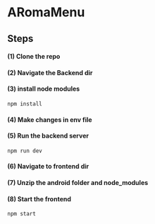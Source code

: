 # ARomaMenu

## Steps
#### (1) Clone the repo
#### (2) Navigate the Backend dir
#### (3) install node modules 
```
npm install
```
#### (4) Make changes in env file
#### (5) Run the backend server
```
npm run dev
```
#### (6) Navigate to frontend dir
#### (7) Unzip the android folder and node_modules
#### (8) Start the frontend
```
npm start
```